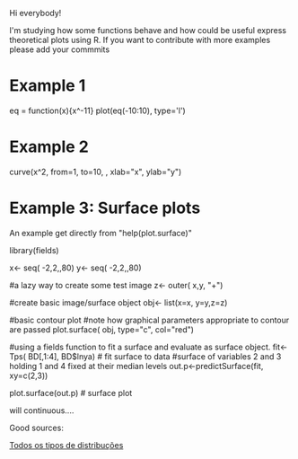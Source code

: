 Hi everybody!

I'm studying how some functions behave and how could be useful express theoretical plots using R.
If you want to contribute with more examples please add your commmits 


# Example 1
eq = function(x){x^-11}
plot(eq(-10:10), type='l')



# Example 2
curve(x^2, from=1, to=10, , xlab="x", ylab="y")

# Example 3: Surface plots
An example get directly from "help(plot.surface)"

library(fields)

x<- seq( -2,2,,80)
y<- seq( -2,2,,80)

#a lazy way to create some test image
z<- outer( x,y, "+")

#create basic image/surface object
obj<- list(x=x, y=y,z=z)

#basic contour plot
#note how graphical parameters appropriate to contour are passed
plot.surface( obj, type="c", col="red")

#using a fields function to fit a surface and evaluate as surface object.
fit<- Tps( BD[,1:4], BD$lnya) # fit surface to data 
#surface of variables 2 and 3 holding 1 and 4 fixed at their median levels
 out.p<-predictSurface(fit, xy=c(2,3))  

 plot.surface(out.p) # surface plot  


will continuous....

Good sources:

[Todos os tipos de distribuções](http://www.amydotnet.com/StatModels/index_code.html) 
